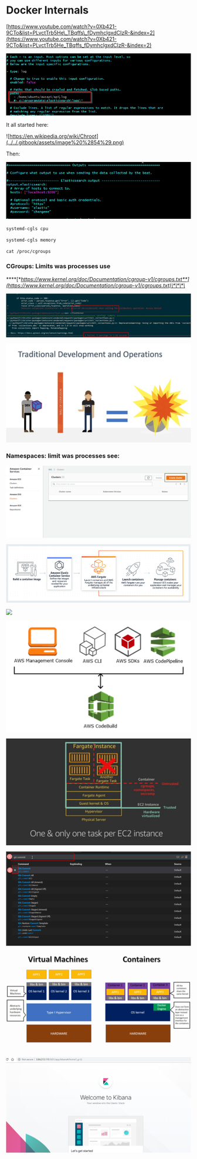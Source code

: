 # Docker Internals

[https://www.youtube.com/watch?v=0Xb421-9CTo&list=PLvctTrb5He\_TBqffs\_fDymhclgxdCIzR-&index=2](https://www.youtube.com/watch?v=0Xb421-9CTo&list=PLvctTrb5He_TBqffs_fDymhclgxdCIzR-&index=2)

![](../../.gitbook/assets/image%20%28143%29.png)

It all started here:

![https://en.wikipedia.org/wiki/Chroot](../../.gitbook/assets/image%20%2854%29.png)

Then:

![](../../.gitbook/assets/image%20%2830%29.png)

`systemd-cgls cpu`

`systemd-cgls memory`

`cat /proc/cgroups`

### **CGroups: Limits was processes use**

\*\*\*\*[**https://www.kernel.org/doc/Documentation/cgroup-v1/cgroups.txt**](https://www.kernel.org/doc/Documentation/cgroup-v1/cgroups.txt)\*\*\*\*

![](../../.gitbook/assets/image%20%28161%29.png)

![](../../.gitbook/assets/image%20%2858%29.png)

### Namespaces: limit was processes see:

![](../../.gitbook/assets/image%20%28100%29.png)

![](../../.gitbook/assets/image%20%28123%29.png)

![](../../.gitbook/assets/image%20%28173%29.png)

![](../../.gitbook/assets/image%20%2868%29.png)

![](../../.gitbook/assets/image%20%28102%29.png)

![](../../.gitbook/assets/image%20%2822%29.png)

![](../../.gitbook/assets/image%20%28127%29.png)

![](../../.gitbook/assets/image%20%28115%29.png)

